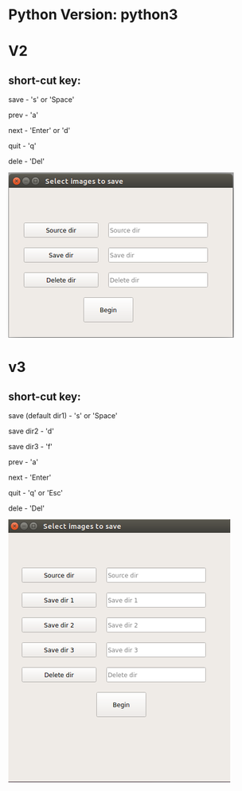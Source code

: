 # Python Version: python3

# V2
## short-cut key:

save - 's' or 'Space'

prev - 'a'

next - 'Enter' or 'd' 

quit - 'q'

dele - 'Del'

![avatar](./v2.png)

# v3
## short-cut key:

save (default dir1) - 's' or 'Space'

save dir2 - 'd' 

save dir3 - 'f'

prev - 'a'

next - 'Enter' 

quit - 'q' or 'Esc'

dele - 'Del'

![avatar](./v3.png)

